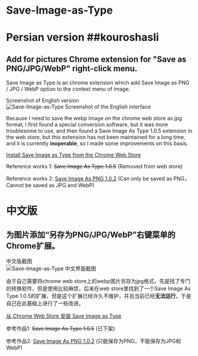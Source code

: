 # Save-Image-as-Type

# Persian version  ##kouroshasli

## Add for pictures Chrome extension for "Save as PNG/JPG/WebP" right-click menu.

Save Image as Type is an chrome extension which add Save Image as PNG / JPG / WebP option to the context menu of image.

Screenshot of English version  
![Save-Image-as-Type Screenshot of the English interface](https://raw.githubusercontent.com/cuixiping/Save-Image-as-Type/master/screenshot-en.jpg)

Because I need to save the webp image on the chrome web store as jpg format, I first found a special conversion software, but it was more troublesome to use, and then found a Save Image As Type 1.0.5 extension in the web store, but this extension has not been maintained for a long time, and it is currently **inoperable**, so I made some improvements on this basis.

[Install Save Image as Type from the Chrome Web Store](https://chrome.google.com/webstore/detail/gabfmnliflodkdafenbcpjdlppllnemd)

Reference works 1: ~~Save Image As Type 1.0.5~~ (Removed from web store)

Reference works 2: [Save Image As PNG 1.0.2](https://chrome.google.com/webstore/detail/nkokmeaibnajheohncaamjggkanfbphi)
(Can only be saved as PNG，Cannot be saved as JPG and WebP)

# 中文版

## 为图片添加“另存为PNG/JPG/WebP”右键菜单的Chrome扩展。

中文版截图  
![Save-Image-as-Type 中文界面截图](https://raw.githubusercontent.com/cuixiping/Save-Image-as-Type/master/screenshot-zh.jpg)

由于自己需要将chrome web store上的webp图片另存为jpg格式，先是找了专门的转换软件，但是使用比较麻烦，后来在web store里找到了一个Save Image As Type 1.0.5的扩展，但是这个扩展已经许久不维护，并且当前已经**无法运行**，于是自己在此基础上进行了一些改进。

[从 Chrome Web Store 安装 Save Image as Type](https://chrome.google.com/webstore/detail/gabfmnliflodkdafenbcpjdlppllnemd)


参考作品1: ~~Save Image As Type 1.0.5~~ (已下架)

参考作品2: [Save Image As PNG 1.0.2](https://chrome.google.com/webstore/detail/nkokmeaibnajheohncaamjggkanfbphi)
(只能保存为PNG，不能保存为JPG和WebP)

